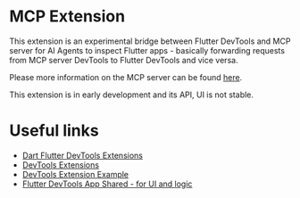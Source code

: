 # MCP Extension

This extension is an experimental bridge between Flutter DevTools and MCP server for AI Agents to inspect Flutter apps - basically forwarding requests from MCP server DevTools to Flutter DevTools and vice versa.

Please more information on the MCP server can be found [here](https://github.com/Arenukvern/mcp_flutter).

This extension is in early development and its API, UI is not stable.

# Useful links

- [Dart Flutter DevTools Extensions](https://medium.com/flutter/dart-flutter-devtools-extensions-c8bc1aaf8e5f)
- [DevTools Extensions](https://pub.dev/packages/devtools_extensions)
- [DevTools Extension Example](https://github.com/flutter/devtools/tree/master/packages/devtools_extensions/example/packages_with_extensions/foo/packages)
- [Flutter DevTools App Shared - for UI and logic](https://pub.dev/packages/devtools_app_shared)
